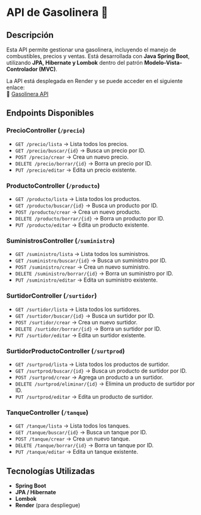 # API de Gasolinera 🚀  

## Descripción  
Esta API permite gestionar una gasolinera, incluyendo el manejo de combustibles, precios y ventas. Está desarrollada con **Java Spring Boot**, utilizando **JPA, Hibernate y Lombok** dentro del patrón **Modelo-Vista-Controlador (MVC)**.  

La API está desplegada en Render y se puede acceder en el siguiente enlace:  
🔗 [Gasolinera API](https://gasolinera1-ultimo.onrender.com/)  

## **Endpoints Disponibles**

### **PrecioController** (`/precio`)
- `GET /precio/lista` → Lista todos los precios.
- `GET /precio/buscar/{id}` → Busca un precio por ID.
- `POST /precio/crear` → Crea un nuevo precio.
- `DELETE /precio/borrar/{id}` → Borra un precio por ID.
- `PUT /precio/editar` → Edita un precio existente.

### **ProductoController** (`/producto`)
- `GET /producto/lista` → Lista todos los productos.
- `GET /producto/buscar/{id}` → Busca un producto por ID.
- `POST /producto/crear` → Crea un nuevo producto.
- `DELETE /producto/borrar/{id}` → Borra un producto por ID.
- `PUT /producto/editar` → Edita un producto existente.

### **SuministrosController** (`/suministro`)
- `GET /suministro/lista` → Lista todos los suministros.
- `GET /suministro/buscar/{id}` → Busca un suministro por ID.
- `POST /suministro/crear` → Crea un nuevo suministro.
- `DELETE /suministro/borrar/{id}` → Borra un suministro por ID.
- `PUT /suministro/editar` → Edita un suministro existente.

### **SurtidorController** (`/surtidor`)
- `GET /surtidor/lista` → Lista todos los surtidores.
- `GET /surtidor/buscar/{id}` → Busca un surtidor por ID.
- `POST /surtidor/crear` → Crea un nuevo surtidor.
- `DELETE /surtidor/borrar/{id}` → Borra un surtidor por ID.
- `PUT /surtidor/editar` → Edita un surtidor existente.

### **SurtidorProductoController** (`/surtprod`)
- `GET /surtprod/lista` → Lista todos los productos de surtidor.
- `GET /surtprod/buscar/{id}` → Busca un producto de surtidor por ID.
- `POST /surtprod/crear` → Agrega un producto a un surtidor.
- `DELETE /surtprod/eliminar/{id}` → Elimina un producto de surtidor por ID.
- `PUT /surtprod/editar` → Edita un producto de surtidor.

### **TanqueController** (`/tanque`)
- `GET /tanque/lista` → Lista todos los tanques.
- `GET /tanque/buscar/{id}` → Busca un tanque por ID.
- `POST /tanque/crear` → Crea un nuevo tanque.
- `DELETE /tanque/borrar/{id}` → Borra un tanque por ID.
- `PUT /tanque/editar` → Edita un tanque existente.

## **Tecnologías Utilizadas**
- **Spring Boot**
- **JPA / Hibernate**
- **Lombok**
- **Render** (para despliegue)


